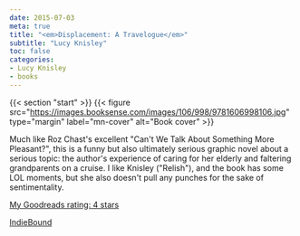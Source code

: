 ```yaml
---
date: 2015-07-03
meta: true
title: "<em>Displacement: A Travelogue</em>"
subtitle: "Lucy Knisley"
toc: false
categories:
- Lucy Knisley
- books
---
```


{{< section "start" >}}
{{< figure src="https://images.booksense.com/images/106/998/9781606998106.jpg" type="margin" label="mn-cover" alt="Book cover" >}}

Much like Roz Chast's excellent "Can't We Talk About Something More Pleasant?", this is a funny but also ultimately serious graphic novel about a serious topic: the author's experience of caring for her elderly and faltering grandparents on a cruise. I like Knisley ("Relish"), and the book has some LOL moments, but she also doesn't pull any punches for the sake of sentimentality.

[My Goodreads rating: 4 stars](https://www.goodreads.com/review/show/1324089107)  

[IndieBound](https://www.indiebound.org/book/9781606998106)
